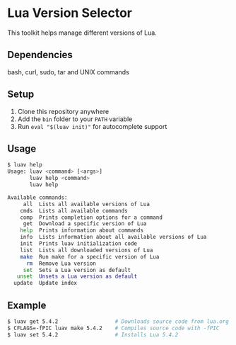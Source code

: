 # Lua Version Selector

This toolkit helps manage different versions of Lua.

## Dependencies

bash, curl, sudo, tar and UNIX commands

## Setup

1. Clone this repository anywhere
2. Add the `bin` folder to your `PATH` variable
3. Run `eval "$(luav init)"` for autocomplete support

## Usage

```sh
$ luav help
Usage: luav <command> [<args>]
       luav help <command>
       luav help

Available commands:
     all  Lists all available versions of Lua
    cmds  Lists all available commands
    comp  Prints completion options for a command
     get  Download a specific version of Lua
    help  Prints information about commands
    info  Lists information about all available versions of Lua
    init  Prints luav initialization code
    list  Lists all downloaded versions of Lua
    make  Run make for a specific version of Lua
      rm  Remove Lua version
     set  Sets a Lua version as default
   unset  Unsets a Lua version as default
  update  Update index
```

## Example

```sh
$ luav get 5.4.2                  # Downloads source code from lua.org
$ CFLAGS=-fPIC luav make 5.4.2    # Compiles source code with -fPIC
$ luav set 5.4.2                  # Installs Lua 5.4.2
```
